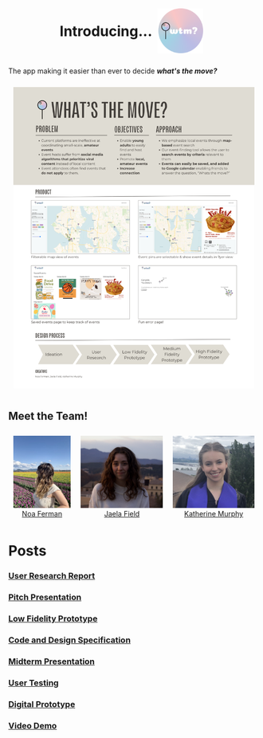 <!-- ## About What's the Move? -->

<div style="display: flex; flex-wrap: nowrap; justify-content: center; text-align: center gap: 20px">
    <h1 style="max-height: 90px margin-top: auto margin-bottom: auto"> Introducing... </h1>
    <figure style="margin: 10px;">
        <img src="blog-imgs/Logo.png" alt="wtm? Logo (text with pin icon)" style="width: auto; max-height: 90px;" />
    </figure>
</div>

<p>
    The app making it easier than ever to decide <strong><em>what's the move?</em></strong>
</p>

<div style="display: flex; flex-wrap: nowrap; justify-content: center;">
    <figure style="text-align: center; margin: 10px;">
        <img src="blog-imgs/poster.png" alt="poster.png" style="width: auto; max-height: auto; object-fit: contain;" />
    </figure>
</div>

## Meet the Team!

<div style="display: flex; flex-wrap: nowrap; justify-content: center;">
    <figure style="text-align: center; margin: 10px;">
        <img src="blog-imgs/Noa.jpg" alt="Noa" style="width: auto; max-height: 200px; object-fit: contain;" />
        <figcaption><a href="https://www.linkedin.com/in/noaferman">Noa Ferman</a></figcaption>
    </figure>
    <figure style="text-align: center; margin: 10px;">
        <img src="blog-imgs/Jaela.png" alt="Jaela" style="width: auto; max-height: 200px; object-fit: contain;" />
        <figcaption><a href="https://www.linkedin.com/in/jaela-field/">Jaela Field</a></figcaption>
    </figure>
    <figure style="text-align: center; margin: 10px;">
        <img src="blog-imgs/Katherine.png" alt="Katherine" style="width: auto; max-height: 200px; object-fit: contain;" />
        <figcaption><a href="https://www.linkedin.com/in/katherine2001/">Katherine Murphy</a></figcaption>
    </figure>
</div>

# Posts

### [User Research Report](/G1.md)

### [Pitch Presentation](/G2.md)

### [Low Fidelity Prototype](/G3.md)

### [Code and Design Specification](/G4.md)

### [Midterm Presentation](/G5.md)

### [User Testing](/G6.md)

### [Digital Prototype](/G7.md)

### [Video Demo](/G8.md)